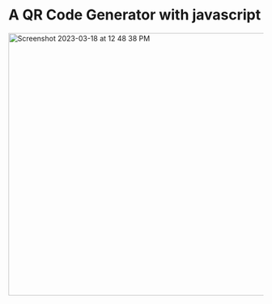 # A QR Code Generator with javascript

<img width="518" alt="Screenshot 2023-03-18 at 12 48 38 PM" src="https://user-images.githubusercontent.com/44643767/226121081-b315c800-ca61-42c2-8701-6cd0dac8a5af.png">

